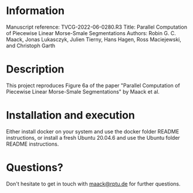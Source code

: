 # Information
Manuscript reference: TVCG-2022-06-0280.R3
Title: Parallel Computation of Piecewise Linear Morse-Smale Segmentations
Authors: Robin G. C. Maack, Jonas Lukasczyk, Julien Tierny, Hans Hagen, Ross Maciejewski, and Christoph Garth 

# Description
This project reproduces Figure 6a of the paper "Parallel Computation of Piecewise Linear Morse-Smale Segmentations" by Maack et al.

# Installation and execution
Either install docker on your system and use the docker folder README instructions, or install a fresh Ubuntu 20.04.6 and use the Ubuntu folder README instructions.

# Questions?
Don't hesitate to get in touch with maack@rptu.de for further questions.

 
